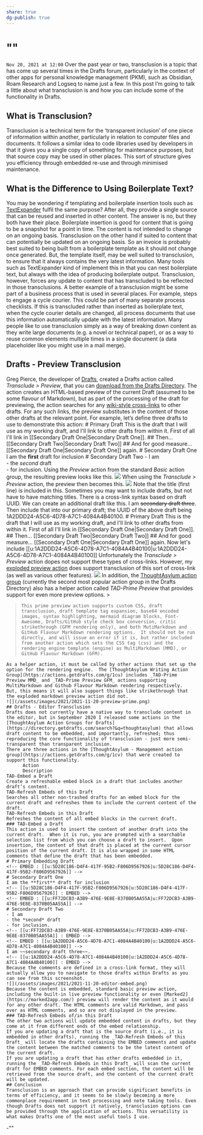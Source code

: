 ```yaml
---
share: true
dg-publish: true
---
```

# "" 
`Nov 20, 2021 at 12:00`
Over the past year or two, transclusion is a topic that has come up several times in the Drafts forum, particularly in the context of other apps for personal knowledge management (PKM), such as Obsidian, Roam Research and Logseq to name just a few. In this post I’m going to talk a little about what transclusion is and how you can include some of the functionality in Drafts.
## What is Transclusion?
Transclusion is a technical term for the ‘transparent inclusion’ of one piece of information within another, particularly in relation to computer files and documents. It follows a similar idea to code libraries used by developers in that it gives you a single copy of something for maintenance purposes, but that source copy may be used in other places.
This sort of structure gives you efficiency through embedded re-use and through minimised maintenance.
## What is the Difference to Using Boilerplate Text?
You may be wondering if templating and boilerplate insertion tools such as [TextExpander](https://textexpander.com/) fulfil the same purpose? After all, they provide a single source that can be reused and inserted in other content. The answer is no, but they both have their place.
Boilerplate insertion is good for content that is going to be a snapshot for a point in time. The content is not intended to change on an ongoing basis. Transclusion on the other hand if suited to content that can potentially be updated on an ongoing basis. So an invoice is probably best suited to being built from a boilerplate template as it should not change once generated. But, the template itself, may be well suited to transclusion, to ensure that it always contains the very latest information.
Many tools such as TextExpander kind of implement this in that you can nest boilerplate text, but always with the idea of producing boilerplate output. Transclusion, however, forces any update to content that has transcluded to be reflected in those transclusions.
A better example of a transclusion might be some part of a business process that is used in several places. For example, steps to engage a cycle courier. This could be part of many separate process checklists. If this is transcluded rather than inserted as boilerplate text, when the cycle courier details are changed, all process documents that use this information automatically update with the latest information.
Many people like to use transclusion simply as a way of breaking down content as they write large documents (e.g. a novel or technical paper), or as a way to reuse common elements multiple times in a single document (a data placeholder like you might use in a mail merge).
## Drafts - Preview Transclusion
Greg Pierce, the developer of [Drafts](https://getdrafts.com/), created a Drafts action called _Transclude > Preview_, that you can [download from the Drafts Directory](https://directory.getdrafts.com/a/18w). The action creates an HTML-based preview of the current Draft (assumed to be some flavour of Markdown), but as part of the processing of the draft for previewing, the action searches for any [wiki-style cross-links](https://docs.getdrafts.com/docs/drafts/cross-linking#wiki-style-cross-linking-drafts) to other drafts. For any such links, the preview substitutes in the content of those other drafts at the relevant point.
For example, let’s define three drafts to use to demonstrate this action:
    # Primary Draft
    This is the draft that I will use as my working draft, and I'll link to other drafts from within it.
    First of all I'll link in [[Secondary Draft One|Secondary Draft One]].
    ## Then...
    [[Secondary Draft Two|Secondary Draft Two]]
    ## And for good measure...
    [[Secondary Draft One|Secondary Draft One]] again.
    # Secondary Draft One
    I am the **first** draft for inclusion
    # Secondary Draft Two
    - I am  
    - the *second* draft  
    - for inclusion.
    Using the _Preview_ action from the standard _Basic_ action group, the resulting preview looks like this.
    ![](/assets/images/2021/2021-11-20-preview-basic.png)
    When using the _Transclude > Preview_ action, the preview then becomes this.
    ![](/assets/images/2021/2021-11-20-preview-transclude.png)
    Note that the title (first line) is included in this.  Sometimes you may want to include drafts, but not have to have matching titles.  There is a cross-link syntax based on draft UUID. We can create an additional draft like this.
    I am ~~secondary draft three~~.
    Then include that into our primary draft; the UUID of the above draft being 1A2DDD24-A5C6-4D78-A7C1-4084A4B40100.
    # Primary Draft
    This is the draft that I will use as my working draft, and I'll link to other drafts from within it.
    First of all I'll link in [[Secondary Draft One|Secondary Draft One]].
    ## Then...
    [[Secondary Draft Two|Secondary Draft Two]]
    ## And for good measure...
    [[Secondary Draft One|Secondary Draft One]] again.
    Now let's include [[u:1A2DDD24-A5C6-4D78-A7C1-4084A4B40100|u:1A2DDD24-A5C6-4D78-A7C1-4084A4B40100]]
    Unfortunately the _Transclude > Preview_ action dopes not support these types of cross-links. However, my [exploded preview action](/2020/07/11/drafts-exploded-markdown-preview/) does support transclusion of this sort of cross-link (as well as various other features).
    ![](/assets/images/2021/2021-11-20-preview-exploded.png)
    In addition, the [ThoughtAsylum action group](https://actions.getdrafts.com/g/1aM) (currently the second most popular action group in the Drafts Directory) also has a helper action called _TAD-Prime Preview_ that provides support for even more preview options.
    > 
>       
>     
>     This prime preview action supports custom CSS, draft transclusion, draft template tag expansion, base64 encoded images, syntax highlighting, mermaid diagram blocks, Font-Awesome, Drafts/GitHub style check box conversion, critic strikethrough (GFM rendering only), and both MutiMarkdown and GitHub Flavour Markdown rendering options.  It should not be run directly, and will issue an error if it is, but rather included from another action which sets the CSS tag (css) and the rendering engine template (engine) as MultiMarkdown (MMD), or GitHub Flavour Markdown (GFM).
>     
>     
>     
    As a helper action, it must be called by other actions that set up the option for the rendering engine.  The [ThoughtAsylum Writing Action Group](https://actions.getdrafts.com/g/1cu) includes _TAD-Prime Preview MMD_ and _TAD-Prime Preview GFM_ actions supporting MultiMarkdown and Github Flavour Markdown rendering respectively.
    But, this means it will also support things like strikethrough that the exploded markdown preview action did not.
    ![](/assets/images/2021/2021-11-20-preview-prime.png)
    ## Drafts - Editor Transclusion
    Drafts does not currently have a native way to transclude content in the editor, but in September 2020 I released some actions in the [ThoughtAsylum Action Groups for Drafts](https://directory.getdrafts.com/search?&q=thoughtasylum) that allows draft content to be embedded, and importantly, refreshed; thus reproducing the core functionality of transclusion - just more semi-transparent than transparent inclusion.
    There are three actions in the [ThoughtAsylum - Management action group](https://actions.getdrafts.com/g/1cv) that were created to support this functionality.
          Action
          Description
    TAD-Embed a Draft
    Create a refreshable embed block in a draft that includes another draft’s content.
    TAD-Refresh Embeds of this Draft
    Searches all other non-trashed drafts for an embed block for the current draft and refreshes them to include the current content of the draft.
    TAD-Refresh Embeds in this Draft
    Refreshes the content of all embed blocks in the current draft.
    ### TAD-Embed a Draft
    This action is used to insert the content of another draft into the current draft.  When it is run, you are prompted with a searchable selection list from which you can choose a draft to insert.  Upon insertion, the content of that draft is placed at the current cursor position of the current draft. It is also wrapped in some HTML comments that define the draft that has been embedded.
    # Primary Embedding Draft
    <!-- EMBED : [[u:5D28C186-D4F4-417F-95B2-F806D9567926|u:5D28C186-D4F4-417F-95B2-F806D9567926]] -->
    # Secondary Draft One
    I am the **first** draft for inclusion
    <!-- [[u:5D28C186-D4F4-417F-95B2-F806D9567926|u:5D28C186-D4F4-417F-95B2-F806D9567926]] : EMBED -->
    <!-- EMBED : [[u:FF72DCB3-A3B9-476E-9E8E-8370B05AA55A|u:FF72DCB3-A3B9-476E-9E8E-8370B05AA55A]] -->
    # Secondary Draft Two
    - I am  
    - the *second* draft  
    - for inclusion.
    <!-- [[u:FF72DCB3-A3B9-476E-9E8E-8370B05AA55A|u:FF72DCB3-A3B9-476E-9E8E-8370B05AA55A]] : EMBED -->
    <!-- EMBED : [[u:1A2DDD24-A5C6-4D78-A7C1-4084A4B40100|u:1A2DDD24-A5C6-4D78-A7C1-4084A4B40100]] -->
    I am ~~secondary draft three~~.
    <!-- [[u:1A2DDD24-A5C6-4D78-A7C1-4084A4B40100|u:1A2DDD24-A5C6-4D78-A7C1-4084A4B40100]] : EMBED -->
    Because the comments are defined in a cross-link format, they will actually allow you to navigate to those drafts within Drafts as you can see from this screenshot.
    ![](/assets/images/2021/2021-11-20-editor-embed.png)
    Because the content is embedded, standard basic preview action, including the built-in live preview functionality or even [Marked2](https://marked2app.com/) preview will render the content as it would for any other draft. The HTML comments are valid Markdown, and pass over as HTML comments, and so are not displayed in the preview.
    ### TAD-Refresh Embeds of/in this Draft
    The other two actions will update embedded content in drafts, but they come at it from different ends of the embed relationship.
    If you are updating a draft that is the source draft (i.e., it is embedded in other drafts), running the _TAD-Refresh Embeds of this Draft_ will locate the drafts containing the EMBED comments and update the content between the matched comments to be the latest content of the current draft.
    If you are updating a draft that has other drafts embedded in it, running the _TAD-Refresh Embeds in this Draft_ will scan the current draft for EMBED comments. For each embed section, the content will be retrieved from the source draft, and the content of the current draft will be updated.
    ## Conclusion
    Transclusion is an approach that can provide significant benefits in terms of efficiency, and it seems to be slowly becoming a more commonplace requirement in text processing and note taking tools. Even though Drafts does not support it natively, transclusion options can be provided through the application of actions. This versatility is what makes Drafts one of the most useful tools I use.
-"[](https://www.thoughtasylum.com/2021/11/20/drafts-transcluding-drafts/)"